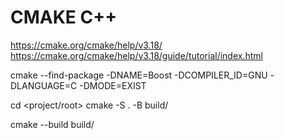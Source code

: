 # CMAKE C++

https://cmake.org/cmake/help/v3.18/
https://cmake.org/cmake/help/v3.18/guide/tutorial/index.html

cmake --find-package -DNAME=Boost -DCOMPILER_ID=GNU -DLANGUAGE=C -DMODE=EXIST

cd <project/root>
cmake -S . -B build/

cmake --build build/